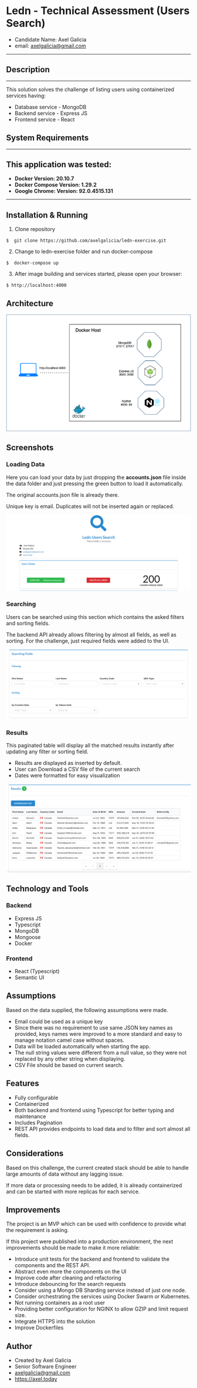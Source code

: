 # Ledn - Technical Assessment (Users Search)

- Candidate Name: Axel Galicia
- email: axelgalicia@gmail.com

---

## Description
---

This solution solves the challenge of listing users using containerized services having:

- Database service - MongoDB
- Backend service - Express JS
- Frontend service - React

## System Requirements
---

This application was tested:
---

- **Docker Version: 20.10.7**
- **Docker Compose Version: 1.29.2**
- **Google Chrome: Version:  92.0.4515.131**
---

## Installation & Running

1. Clone repository

```
$  git clone https://github.com/axelgalicia/ledn-exercise.git
```

2. Change to ledn-exercise folder and run docker-compose

```
$  docker-compose up
```

3. After image building and services started, please open your browser:

```
$ http://localhost:4000
```

## Architecture

![Diagram](https://github.com/axelgalicia/ledn-exercise/blob/master/images/ledn_diagram.png)


## Screenshots

### Loading Data

Here you can load your data by just dropping the **accounts.json** file inside the data folder and just pressing the green button to load it automatically. 

The original accounts.json file is already there.

Unique key is email. Duplicates will not be inserted again or replaced.

![Diagram](https://github.com/axelgalicia/ledn-exercise/blob/master/images/load.png)


### Searching

Users can be searched using this section which contains the asked filters and sorting fields. 

The backend API already allows filtering by almost all fields, as well as sorting. For the challenge, just required fields were added to the UI.

![Diagram](https://github.com/axelgalicia/ledn-exercise/blob/master/images/filter.png)


### Results

This paginated table will display all the matched results instantly after updating any filter or sorting field.

- Results are displayed as inserted by default.
- User can Download a CSV file of the current search
- Dates were formatted for easy visualization


![Diagram](https://github.com/axelgalicia/ledn-exercise/blob/master/images/results.png)


## Technology and Tools

### Backend

- Express JS
- Typescript
- MongoDB
- Mongoose
- Docker

### Frontend

- React (Typescript)
- Semantic UI


## Assumptions

Based on the data supplied, the following assumptions were made.

- Email could be used as a unique key
- Since there was no requirement to use same JSON key names as provided, keys names were improved to a more standard and easy to manage notation camel case without spaces.
- Data will be loaded automatically when starting the app.
- The null string values were different from a null value, so they were not replaced by any other string when displaying.
- CSV File should be based on current search.

## Features

- Fully configurable
- Containerized
- Both backend and frontend using Typescript for better typing and maintenance
- Includes Pagination
- REST API provides endpoints to load data and to filter and sort almost all fields.

## Considerations

Based on this challenge, the current created stack should be able to handle large amounts of data without any lagging issue. 

If more data or processing needs to be added, it is already containerized and can be started with more replicas for each service.


## Improvements

The project is an MVP which can be used with confidence to provide what the requirement is asking.

If this project were published into a production environment, the next improvements should be made to make it more reliable:


- Introduce unit tests for the backend and frontend to validate the components and the REST API.
- Abstract even more the components on the UI
- Improve code after cleaning and refactoring
- Introduce debouncing for the search requests
- Consider using a Mongo DB Sharding service instead of just one node.
- Consider orchestrating the services using Docker Swarm or Kubernetes.
- Not running containers as a root user
- Providing better configuration for NGINX to allow GZIP and limit request size.
- Integrate HTTPS into the solution
- Improve Dockerfiles


## Author

- Created by Axel Galicia
- Senior Software Engineer
- axelgalicia@gmail.com
- https://axel.today